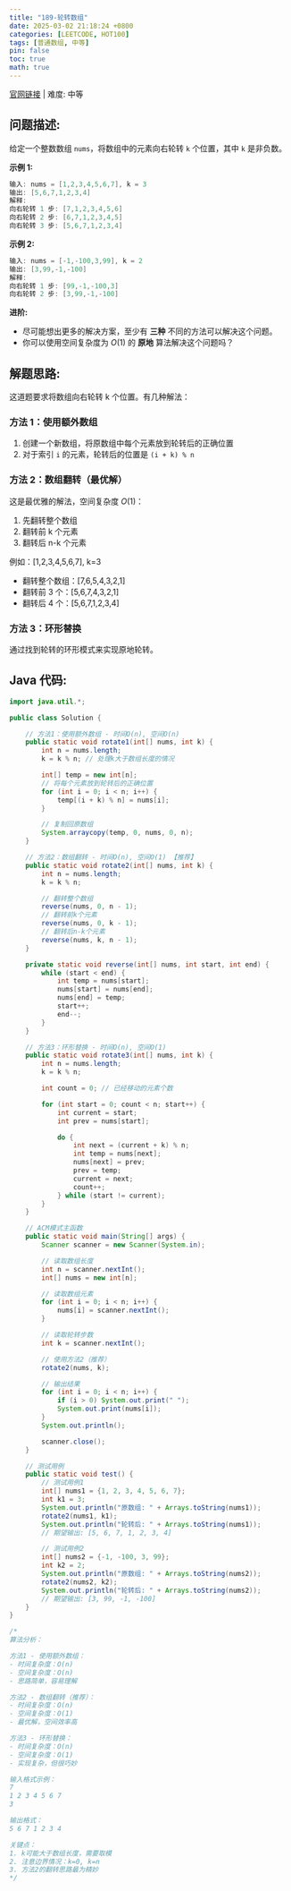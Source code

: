 ```yaml
---
title: "189-轮转数组"
date: 2025-03-02 21:18:24 +0800
categories: [LEETCODE, HOT100]
tags: [普通数组, 中等]
pin: false
toc: true
math: true
---
```


[官网链接](https://leetcode.cn/problems/rotate-array/) \| 难度: 中等

## 问题描述:

给定一个整数数组 `nums`，将数组中的元素向右轮转 `k` 个位置，其中 `k` 是非负数。

**示例 1:**

```java
输入: nums = [1,2,3,4,5,6,7], k = 3
输出: [5,6,7,1,2,3,4]
解释:
向右轮转 1 步: [7,1,2,3,4,5,6]
向右轮转 2 步: [6,7,1,2,3,4,5]
向右轮转 3 步: [5,6,7,1,2,3,4]
```

**示例 2:**

```java
输入: nums = [-1,-100,3,99], k = 2
输出: [3,99,-1,-100]
解释:
向右轮转 1 步: [99,-1,-100,3]
向右轮转 2 步: [3,99,-1,-100]
```

**进阶:**

- 尽可能想出更多的解决方案，至少有 **三种** 不同的方法可以解决这个问题。
- 你可以使用空间复杂度为 $O(1)$ 的 **原地** 算法解决这个问题吗？

## 解题思路:

这道题要求将数组向右轮转 k 个位置。有几种解法：

### 方法 1：使用额外数组

1. 创建一个新数组，将原数组中每个元素放到轮转后的正确位置
2. 对于索引 `i` 的元素，轮转后的位置是 `(i + k) % n`

### 方法 2：数组翻转（最优解）

这是最优雅的解法，空间复杂度 $O(1)$：

1. 先翻转整个数组
2. 翻转前 k 个元素
3. 翻转后 n-k 个元素

例如：[1,2,3,4,5,6,7], k=3

- 翻转整个数组：[7,6,5,4,3,2,1]
- 翻转前 3 个：[5,6,7,4,3,2,1]
- 翻转后 4 个：[5,6,7,1,2,3,4]

### 方法 3：环形替换

通过找到轮转的环形模式来实现原地轮转。

## Java 代码:

```java
import java.util.*;

public class Solution {

    // 方法1：使用额外数组 - 时间O(n), 空间O(n)
    public static void rotate1(int[] nums, int k) {
        int n = nums.length;
        k = k % n; // 处理k大于数组长度的情况

        int[] temp = new int[n];
        // 将每个元素放到轮转后的正确位置
        for (int i = 0; i < n; i++) {
            temp[(i + k) % n] = nums[i];
        }

        // 复制回原数组
        System.arraycopy(temp, 0, nums, 0, n);
    }

    // 方法2：数组翻转 - 时间O(n), 空间O(1) 【推荐】
    public static void rotate2(int[] nums, int k) {
        int n = nums.length;
        k = k % n;

        // 翻转整个数组
        reverse(nums, 0, n - 1);
        // 翻转前k个元素
        reverse(nums, 0, k - 1);
        // 翻转后n-k个元素
        reverse(nums, k, n - 1);
    }

    private static void reverse(int[] nums, int start, int end) {
        while (start < end) {
            int temp = nums[start];
            nums[start] = nums[end];
            nums[end] = temp;
            start++;
            end--;
        }
    }

    // 方法3：环形替换 - 时间O(n), 空间O(1)
    public static void rotate3(int[] nums, int k) {
        int n = nums.length;
        k = k % n;

        int count = 0; // 已经移动的元素个数

        for (int start = 0; count < n; start++) {
            int current = start;
            int prev = nums[start];

            do {
                int next = (current + k) % n;
                int temp = nums[next];
                nums[next] = prev;
                prev = temp;
                current = next;
                count++;
            } while (start != current);
        }
    }

    // ACM模式主函数
    public static void main(String[] args) {
        Scanner scanner = new Scanner(System.in);

        // 读取数组长度
        int n = scanner.nextInt();
        int[] nums = new int[n];

        // 读取数组元素
        for (int i = 0; i < n; i++) {
            nums[i] = scanner.nextInt();
        }

        // 读取轮转步数
        int k = scanner.nextInt();

        // 使用方法2（推荐）
        rotate2(nums, k);

        // 输出结果
        for (int i = 0; i < n; i++) {
            if (i > 0) System.out.print(" ");
            System.out.print(nums[i]);
        }
        System.out.println();

        scanner.close();
    }

    // 测试用例
    public static void test() {
        // 测试用例1
        int[] nums1 = {1, 2, 3, 4, 5, 6, 7};
        int k1 = 3;
        System.out.println("原数组: " + Arrays.toString(nums1));
        rotate2(nums1, k1);
        System.out.println("轮转后: " + Arrays.toString(nums1));
        // 期望输出: [5, 6, 7, 1, 2, 3, 4]

        // 测试用例2
        int[] nums2 = {-1, -100, 3, 99};
        int k2 = 2;
        System.out.println("原数组: " + Arrays.toString(nums2));
        rotate2(nums2, k2);
        System.out.println("轮转后: " + Arrays.toString(nums2));
        // 期望输出: [3, 99, -1, -100]
    }
}

/*
算法分析：

方法1 - 使用额外数组：
- 时间复杂度：O(n)
- 空间复杂度：O(n)
- 思路简单，容易理解

方法2 - 数组翻转（推荐）：
- 时间复杂度：O(n)
- 空间复杂度：O(1)
- 最优解，空间效率高

方法3 - 环形替换：
- 时间复杂度：O(n)
- 空间复杂度：O(1)
- 实现复杂，但很巧妙

输入格式示例：
7
1 2 3 4 5 6 7
3

输出格式：
5 6 7 1 2 3 4

关键点：
1. k可能大于数组长度，需要取模
2. 注意边界情况：k=0, k=n
3. 方法2的翻转思路最为精妙
*/
```

